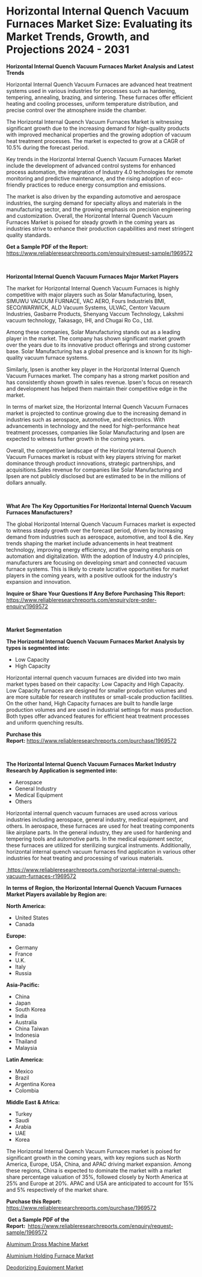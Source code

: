 <p><h1>Horizontal Internal Quench Vacuum Furnaces Market Size: Evaluating its Market Trends, Growth, and Projections 2024 - 2031</h1></p><p><strong>Horizontal Internal Quench Vacuum Furnaces Market Analysis and Latest Trends</strong></p>
<p><p>Horizontal Internal Quench Vacuum Furnaces are advanced heat treatment systems used in various industries for processes such as hardening, tempering, annealing, brazing, and sintering. These furnaces offer efficient heating and cooling processes, uniform temperature distribution, and precise control over the atmosphere inside the chamber.</p><p>The Horizontal Internal Quench Vacuum Furnaces Market is witnessing significant growth due to the increasing demand for high-quality products with improved mechanical properties and the growing adoption of vacuum heat treatment processes. The market is expected to grow at a CAGR of 10.5% during the forecast period.</p><p>Key trends in the Horizontal Internal Quench Vacuum Furnaces Market include the development of advanced control systems for enhanced process automation, the integration of Industry 4.0 technologies for remote monitoring and predictive maintenance, and the rising adoption of eco-friendly practices to reduce energy consumption and emissions.</p><p>The market is also driven by the expanding automotive and aerospace industries, the surging demand for specialty alloys and materials in the manufacturing sector, and the growing emphasis on precision engineering and customization. Overall, the Horizontal Internal Quench Vacuum Furnaces Market is poised for steady growth in the coming years as industries strive to enhance their production capabilities and meet stringent quality standards.</p></p>
<p><strong>Get a Sample PDF of the Report:&nbsp;</strong> <a href="https://www.reliableresearchreports.com/enquiry/request-sample/1969572">https://www.reliableresearchreports.com/enquiry/request-sample/1969572</a></p>
<p>&nbsp;</p>
<p><strong>Horizontal Internal Quench Vacuum Furnaces Major Market Players</strong></p>
<p><p>The market for Horizontal Internal Quench Vacuum Furnaces is highly competitive with major players such as Solar Manufacturing, Ipsen, SIMUWU VACUUM FURNACE, VAC AERO, Fours Industriels BMI, SECO/WARWICK, ALD Vacuum Systems, ULVAC, Centorr Vacuum Industries, Gasbarre Products, Shenyang Vaccum Technology, Lakshmi vacuum technology, Takasago, IHI, and Chugai Ro Co., Ltd.</p><p>Among these companies, Solar Manufacturing stands out as a leading player in the market. The company has shown significant market growth over the years due to its innovative product offerings and strong customer base. Solar Manufacturing has a global presence and is known for its high-quality vacuum furnace systems.</p><p>Similarly, Ipsen is another key player in the Horizontal Internal Quench Vacuum Furnaces market. The company has a strong market position and has consistently shown growth in sales revenue. Ipsen's focus on research and development has helped them maintain their competitive edge in the market.</p><p>In terms of market size, the Horizontal Internal Quench Vacuum Furnaces market is projected to continue growing due to the increasing demand in industries such as aerospace, automotive, and electronics. With advancements in technology and the need for high-performance heat treatment processes, companies like Solar Manufacturing and Ipsen are expected to witness further growth in the coming years.</p><p>Overall, the competitive landscape of the Horizontal Internal Quench Vacuum Furnaces market is robust with key players striving for market dominance through product innovations, strategic partnerships, and acquisitions.Sales revenue for companies like Solar Manufacturing and Ipsen are not publicly disclosed but are estimated to be in the millions of dollars annually.</p></p>
<p>&nbsp;</p>
<p><strong>What Are The Key Opportunities For Horizontal Internal Quench Vacuum Furnaces Manufacturers?</strong></p>
<p><p>The global Horizontal Internal Quench Vacuum Furnaces market is expected to witness steady growth over the forecast period, driven by increasing demand from industries such as aerospace, automotive, and tool & die. Key trends shaping the market include advancements in heat treatment technology, improving energy efficiency, and the growing emphasis on automation and digitalization. With the adoption of Industry 4.0 principles, manufacturers are focusing on developing smart and connected vacuum furnace systems. This is likely to create lucrative opportunities for market players in the coming years, with a positive outlook for the industry's expansion and innovation.</p></p>
<p><strong>Inquire or Share Your Questions If Any Before Purchasing This Report:</strong> <a href="https://www.reliableresearchreports.com/enquiry/pre-order-enquiry/1969572">https://www.reliableresearchreports.com/enquiry/pre-order-enquiry/1969572</a></p>
<p>&nbsp;</p>
<p><strong>Market Segmentation</strong></p>
<p><strong>The Horizontal Internal Quench Vacuum Furnaces Market Analysis by types is segmented into:</strong></p>
<p><ul><li>Low Capacity</li><li>High Capacity</li></ul></p>
<p><p>Horizontal internal quench vacuum furnaces are divided into two main market types based on their capacity: Low Capacity and High Capacity. Low Capacity furnaces are designed for smaller production volumes and are more suitable for research institutes or small-scale production facilities. On the other hand, High Capacity furnaces are built to handle large production volumes and are used in industrial settings for mass production. Both types offer advanced features for efficient heat treatment processes and uniform quenching results.</p></p>
<p><strong>Purchase this Report:&nbsp;</strong><a href="https://www.reliableresearchreports.com/purchase/1969572">https://www.reliableresearchreports.com/purchase/1969572</a></p>
<p>&nbsp;</p>
<p><strong>The Horizontal Internal Quench Vacuum Furnaces Market Industry Research by Application is segmented into:</strong></p>
<p><ul><li>Aerospace</li><li>General Industry</li><li>Medical Equipment</li><li>Others</li></ul></p>
<p><p>Horizontal internal quench vacuum furnaces are used across various industries including aerospace, general industry, medical equipment, and others. In aerospace, these furnaces are used for heat treating components like airplane parts. In the general industry, they are used for hardening and tempering tools and automotive parts. In the medical equipment sector, these furnaces are utilized for sterilizing surgical instruments. Additionally, horizontal internal quench vacuum furnaces find application in various other industries for heat treating and processing of various materials.</p></p>
<p><a href="https://www.reliableresearchreports.com/horizontal-internal-quench-vacuum-furnaces-r1969572">&nbsp;https://www.reliableresearchreports.com/horizontal-internal-quench-vacuum-furnaces-r1969572</a></p>
<p><strong>In terms of Region, the Horizontal Internal Quench Vacuum Furnaces Market Players available by Region are:</strong></p>
<p>
    <p> <strong> North America: </strong>
        <ul>
            <li>United States</li>
            <li>Canada</li>
        </ul>
        </p> 
    <p> <strong> Europe: </strong>
        <ul>
            <li>Germany</li>
            <li>France</li>
            <li>U.K.</li>
            <li>Italy</li>
            <li>Russia</li>
        </ul>
        </p> 
    <p> <strong> Asia-Pacific: </strong>
        <ul>
            <li>China</li>
            <li>Japan</li>
            <li>South Korea</li>
            <li>India</li>
            <li>Australia</li>
            <li>China Taiwan</li>
            <li>Indonesia</li>
            <li>Thailand</li>
            <li>Malaysia</li>
        </ul>
        </p> 
    <p> <strong> Latin America: </strong>
        <ul>
            <li>Mexico</li>
            <li>Brazil</li>
            <li>Argentina Korea</li>
            <li>Colombia</li>
        </ul>
        </p> 
    <p> <strong> Middle East & Africa: </strong>
        <ul>
            <li>Turkey</li>
            <li>Saudi</li>
            <li>Arabia</li>
            <li>UAE</li>
            <li>Korea</li>
        </ul>
    </p>
    </p>
<p><p>The Horizontal Internal Quench Vacuum Furnaces market is poised for significant growth in the coming years, with key regions such as North America, Europe, USA, China, and APAC driving market expansion. Among these regions, China is expected to dominate the market with a market share percentage valuation of 35%, followed closely by North America at 25% and Europe at 20%. APAC and USA are anticipated to account for 15% and 5% respectively of the market share.</p></p>
<p><strong>Purchase this Report: </strong><a href="https://www.reliableresearchreports.com/purchase/1969572">https://www.reliableresearchreports.com/purchase/1969572</a></p>
<p>&nbsp;<strong>Get a Sample PDF of the Report:&nbsp;&nbsp;</strong><a href="https://www.reliableresearchreports.com/enquiry/request-sample/1969572">https://www.reliableresearchreports.com/enquiry/request-sample/1969572</a></p>
<p><strong></strong></p>
<p><p><a href="https://github.com/ajiariaa/Market-Research-Report-List-1/blob/main/aluminum-dross-machine-market.md">Aluminum Dross Machine Market</a></p><p><a href="https://github.com/niyotibauri9/Market-Research-Report-List-1/blob/main/aluminium-holding-furnace-market.md">Aluminium Holding Furnace Market</a></p><p><a href="https://github.com/sofayahoo2023/Market-Research-Report-List-5/blob/main/deodorizing-equipment-market.md">Deodorizing Equipment Market</a></p></p>